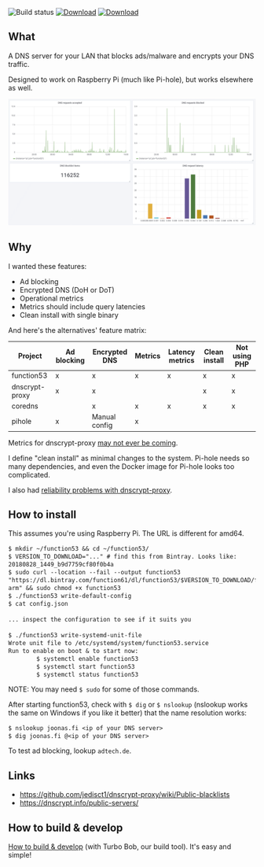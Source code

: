 ![Build status](https://github.com/function61/function53/workflows/Build/badge.svg)
[![Download](https://img.shields.io/github/downloads/function61/function53/total.svg?style=for-the-badge)](https://github.com/function61/function53/releases)
[![Download](https://img.shields.io/docker/pulls/fn61/function53.svg?style=for-the-badge)](https://hub.docker.com/r/fn61/function53/)

What
----

A DNS server for your LAN that blocks ads/malware and encrypts your DNS traffic.

Designed to work on Raspberry Pi (much like Pi-hole), but works elsewhere as well.

![](docs/metrics.png)


Why
---

I wanted these features:

- Ad blocking
- Encrypted DNS (DoH or DoT)
- Operational metrics
- Metrics should include query latencies
- Clean install with single binary

And here's the alternatives' feature matrix:

| Project        | Ad blocking | Encrypted DNS | Metrics | Latency metrics | Clean install | Not using PHP |
|----------------|-------------|---------------|---------|-----------------|---------------|---------------|
| function53     | x           | x             | x       | x               | x             | x             |
| dnscrypt-proxy | x           | x             |         |                 | x             | x             |
| coredns        |             | x             | x       | x               | x             | x             |
| pihole         | x           | Manual config | x       |                 |               |               |

Metrics for dnscrypt-proxy [may not ever be coming](https://github.com/jedisct1/dnscrypt-proxy/issues/337).

I define "clean install" as minimal changes to the system. Pi-hole needs so many dependencies,
and even the Docker image for Pi-hole looks too complicated.

I also had [reliability problems with dnscrypt-proxy](https://github.com/coredns/coredns/issues/2267#issuecomment-450131975).


How to install
--------------

This assumes you're using Raspberry Pi. The URL is different for amd64.

```
$ mkdir ~/function53 && cd ~/function53/
$ VERSION_TO_DOWNLOAD="..." # find this from Bintray. Looks like: 20180828_1449_b9d7759cf80f0b4a
$ sudo curl --location --fail --output function53 "https://dl.bintray.com/function61/dl/function53/$VERSION_TO_DOWNLOAD/function53_linux-arm" && sudo chmod +x function53
$ ./function53 write-default-config
$ cat config.json

... inspect the configuration to see if it suits you

$ ./function53 write-systemd-unit-file
Wrote unit file to /etc/systemd/system/function53.service
Run to enable on boot & to start now:
        $ systemctl enable function53
        $ systemctl start function53
        $ systemctl status function53
```

NOTE: You may need `$ sudo` for some of those commands.

After starting function53, check with `$ dig` or `$ nslookup` (nslookup works the same on
Windows if you like it better) that the name resolution works:

```
$ nslookup joonas.fi <ip of your DNS server>
$ dig joonas.fi @<ip of your DNS server>
```

To test ad blocking, lookup `adtech.de`.


Links
-----

- https://github.com/jedisct1/dnscrypt-proxy/wiki/Public-blacklists
- https://dnscrypt.info/public-servers/


How to build & develop
----------------------

[How to build & develop](https://github.com/function61/turbobob/blob/master/docs/external-how-to-build-and-dev.md)
(with Turbo Bob, our build tool). It's easy and simple!
